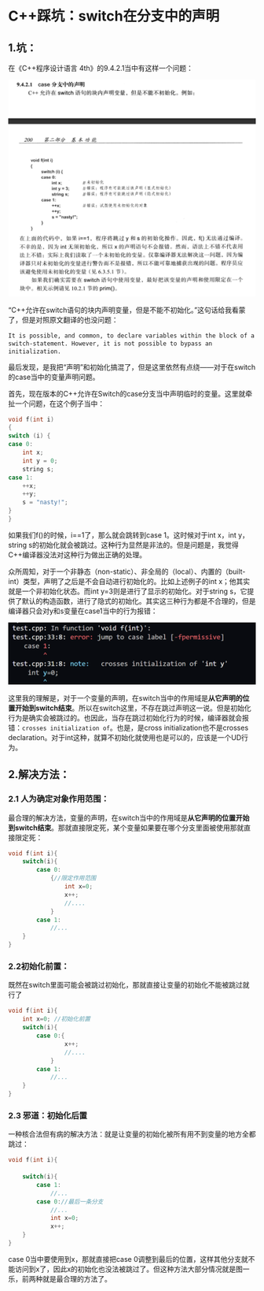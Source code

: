 # C++踩坑：switch在分支中的声明

## 1.坑：

在《C++程序设计语言 4th》的9.4.2.1当中有这样一个问题：

![image-20240711171757157](https://raw.githubusercontent.com/YaoYao-Pig/YaoYaoZhu-Pic/main/image-20240711171757157.png)

“C++允许在switch语句的块内声明变量，但是不能不初始化。”这句话给我看蒙了，但是对照原文翻译的也没问题：

```
It is possible, and common, to declare variables within the block of a switch-statement. However, it is not possible to bypass an initialization. 
```

最后发现，是我把“声明”和初始化搞混了，但是这里依然有点绕——对于在switch的case当中的变量声明问题。

首先，现在版本的C++允许在Switch的case分支当中声明临时的变量。这里就牵扯一个问题，在这个例子当中：

```c++
void f(int i)
{
switch (i) {
case 0:
	int x;
	int y = 0; 
	string s; 
case 1:
	++x; 
	++y;
	s = "nasty!";
}
}
```

如果我们f()的时候，i==1了，那么就会跳转到case 1。这时候对于int x，int y，string s的初始化就会被跳过。这种行为显然是非法的。但是问题是，我觉得C++编译器没法对这种行为做出正确的处理。

众所周知，对于一个非静态（non-static）、非全局的（local）、内置的（built-int）类型，声明了之后是不会自动进行初始化的。比如上述例子的int x；他其实就是一个非初始化状态。而int y=3则是进行了显示的初始化。对于string s，它提供了默认的构造函数，进行了隐式的初始化。其实这三种行为都是不合理的，但是编译器只会对y和s变量在case1当中的行为报错：

![image-20240711172600718](https://raw.githubusercontent.com/YaoYao-Pig/YaoYaoZhu-Pic/main/image-20240711172600718.png)

这里我的理解是，对于一个变量的声明，在switch当中的作用域是**从它声明的位置开始到switch结束**。所以在switch这里，不存在跳过声明这一说。但是初始化行为是确实会被跳过的。也因此，当存在跳过初始化行为的时候，编译器就会报错：`crosses initialization of`。也是，是cross initialization也不是crosses declaration。对于int这种，就算不初始化就使用也是可以的，应该是一个UD行为。

## 2.解决方法：

### 2.1 人为确定对象作用范围：

最合理的解决方法，变量的声明，在switch当中的作用域是**从它声明的位置开始到switch结束**。那就直接限定死，某个变量如果要在哪个分支里面被使用那就直接限定死：

```c++
void f(int i){
	switch(i){
		case 0:
			{//限定作用范围
				int x=0;
				x++;
				//....
			}
		case 1:
			//...
	}
}
```

### 2.2初始化前置：

既然在switch里面可能会被跳过初始化，那就直接让变量的初始化不能被跳过就行了

```c++
void f(int i){
	int x=0; //初始化前置
	switch(i){
		case 0:{
				x++;
				//....
			}
		case 1:
			//...
	}
}
```

### 2.3 邪道：初始化后置

一种核合法但有病的解决方法：就是让变量的初始化被所有用不到变量的地方全都跳过：

```C++
void f(int i){
	
	switch(i){
		case 1:
			//...
		case 0://最后一条分支
			//...
			int x=0;
			x++;
	}
}
```

case 0当中要使用到x，那就直接把case 0调整到最后的位置，这样其他分支就不能访问到x了，因此x的初始化也没法被跳过了。但这种方法大部分情况就是图一乐，前两种就是最合理的方法了。